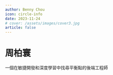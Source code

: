 ```yaml
---
author: Benny Chou
icon: circle-info
date: 2023-11-24
# cover: /assets/images/cover3.jpg
article: false
---
```


# 周柏寰

一個在敏捷開發和深度學習中找尋平衡點的後端工程師